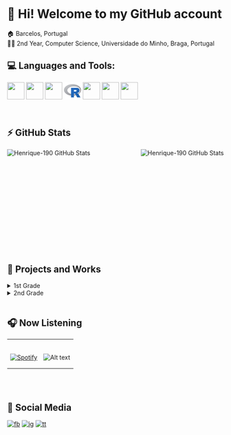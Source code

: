 # 👋 Hi! Welcome to my GitHub account

🏠 Barcelos, Portugal
<br>
👨‍🎓 2nd Year, Computer Science, Universidade do Minho, Braga, Portugal
<br>

## 💻 Languages and Tools:
<img height="40" width="40" src="https://cdn.icon-icons.com/icons2/1381/PNG/512/applicationshaskell_93694.png"/>   <img height="40" width="40" src="https://cdn.icon-icons.com/icons2/2415/PNG/512/c_line_logo_icon_146612.png"/>   <img height="40" width="40" src="https://cdn.icon-icons.com/icons2/159/PNG/256/java_22523.png"/>   <img height="40" width="40" src="https://raw.githubusercontent.com/github/explore/80688e429a7d4ef2fca1e82350fe8e3517d3494d/topics/r/r.png"/>   <img height="40" width="40" src="https://cdn.icon-icons.com/icons2/3053/PNG/512/microsoft_visual_studio_code_alt_macos_bigsur_icon_189956.png"/>   <img height="40" width="40" src="https://cdn.icon-icons.com/icons2/3053/PNG/512/intellij_clion_macos_bigsur_icon_190059.png"/>   <img height="40" width="40" src="https://cdn.icon-icons.com/icons2/3053/PNG/512/intellij_macos_bigsur_icon_190061.png"/>

<br>

## ⚡ GitHub Stats
<img align="left" alt="Henrique-190 GitHub Stats" src="https://github-readme-stats-henrique-190.vercel.app/api?username=henrique-190&show_icons=true&hide_border=true&theme=react&include_all_commits=true)" />

<img align="right" alt="Henrique-190 GitHub Stats" src="https://github-readme-stats-henrique-190.vercel.app/api/top-langs/?username=henrique-190&show_icons=true&hide_border=true&theme=react&include_all_commits=true)"/>

<br><br><br><br><br><br><br><br><br><br><br><br><br><br>

## 🧠 Projects and Works
<details>
  <summary>1st Grade</summary>
    <details>
      <summary>&emsp;1st Semester</summary>
        <details>
          <summary>&emsp;&emsp;Laboratórios de Informática I</summary>
          &emsp;&emsp;&emsp;&emsp;&emsp;<a href="https://github.com/Henrique-190/University/tree/main/1st%20Grade/1st%20Semester/LI1">Excitebike</a></li>
          <br>
        </details>
        <details>
          <summary>&emsp;&emsp;Programação Funcional</summary>
          &emsp;&emsp;&emsp;&emsp;&emsp;<a href="https://github.com/Henrique-190/University/tree/main/1st%20Grade/1st%20Semester/PF">Exercises</a></li>
          <br>
        </details>
        <br>
    </details>
    <details>
      <summary>&emsp;2nd Semester</summary>
        <details>
          <summary>&emsp;&emsp;Laboratórios de Informática II</summary>
          &emsp;&emsp;&emsp;&emsp;&emsp;<a href="https://github.com/Henrique-190/University/tree/main/1st%20Grade/2nd%20Semester/LI2/LI2PL7G4">Rastros</a></li>
          &emsp;&emsp;&emsp;&emsp;&emsp;<a href="https://github.com/Henrique-190/University/tree/main/1st%20Grade/2nd%20Semester/LI2/Exercícios">Exercises</a></li>
          <br>
        </details>
        <details>
          <summary>&emsp;&emsp;Programação Imperativa</summary>
          &emsp;&emsp;&emsp;&emsp;&emsp;<a href="https://github.com/Henrique-190/University/tree/main/1st%20Grade/2nd%20Semester/PI">Exercises</a></li>
          <br>
        </details>
    </details>
    <br>
</details>

<details>
  <summary>2nd Grade</summary>
    <div>
      <details>
        <summary>&emsp;1st Semester</summary>
          <details>
            <summary>&emsp;&emsp;Comunicação de Dados</summary>
              &emsp;&emsp;&emsp;&emsp;&emsp;<a href="https://github.com/Henrique-190/University/tree/main/2nd%20Grade/1st%20Semester/Comunica%C3%A7%C3%A3o%20de%20Dados">Conversion Data System</a></li>
            <br>
          </details>
      </details>
    </div>
    <div>  
      <details>
      <summary>&emsp;2nd Semester</summary>
        <details>
          <summary>&emsp;&emsp;Cálculo de Programas</summary>
            &emsp;&emsp;&emsp;&emsp;&emsp;<a href="https://github.com/Henrique-190/University/tree/main/2nd%20Grade/2nd%20Semester/CP">Project</a></li>
          <br>
        </details>
        <details>
          <summary>&emsp;&emsp;Laboratórios de Informática III</summary>
            &emsp;&emsp;&emsp;&emsp;&emsp;<a href="https://github.com/Henrique-190/University/tree/main/2nd%20Grade/2nd%20Semester/LI3/project_c">SGR - C</a></li>
            &emsp;&emsp;&emsp;&emsp;&emsp;<a href="https://github.com/Henrique-190/University/tree/main/2nd%20Grade/2nd%20Semester/LI3/project_java">SGR - JAVA</a></li>
          <br>
        </details>
        <details>
          <summary>&emsp;&emsp;Programação Orientada aos Objetos</summary>
            &emsp;&emsp;&emsp;&emsp;&emsp;<a href="https://github.com/Henrique-190/University/tree/main/2nd%20Grade/2nd%20Semester/POO">Football Manager</a></li>
          <br>
        </details>
        <details>
          <summary>&emsp;&emsp;Sistemas Operativos</summary>
            &emsp;&emsp;&emsp;&emsp;&emsp;<a href="https://github.com/Henrique-190/University/tree/main/2nd%20Grade/2nd%20Semester/SO">Audio File Processor</a></li>
          <br>
        </details>
    </details>
    <br>
</details>

<br>

## 🎧 Now Listening
<table width="100%">
  <tr>
  <td width="50%">
      
&nbsp; <br> [![Spotify](https://novatorem-henrique-190.vercel.app/api/spotify)](https://open.spotify.com/user/x8x10e9k61yoscgk3qsxckogt)
  </td>
  <td width="50%">
    
<br>![Alt text](https://spotify-recently-played-readme.vercel.app/api?user=x8x10e9k61yoscgk3qsxckogt&count=3)
  </td>
  </table>

<br><br>

## 📱 Social Media
<a href=”https://www.facebook.com/henrique.alvelos/”><img border="0" alt="fb" src="https://cdn2.iconfinder.com/data/icons/social-media-applications/64/social_media_applications_1-facebook-256.png" width="40" height="40"></a>
<a href=”https://www.instagram.com/henrique_0911/”><img border="0" alt="ig" src="https://cdn3.iconfinder.com/data/icons/social-network-30/512/social-03-256.png" width="40" height="40"></a> 
<a href=”https://twitter.com/centonoventa”><img border="0" alt="tt" src="https://cdn2.iconfinder.com/data/icons/social-media-applications/64/social_media_applications_6-twitter-256.png" width="40" height="40"></a> 

